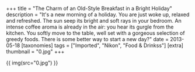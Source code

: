 +++
title = "The Charm of an Old-Style Breakfast in a Bright Holiday"
description = "It's a new morning of a holiday. You are just woke up, relaxed and refreshed.  The sun seep its bright and soft rays in your bedroom.  An intense coffee aroma is already in the air: you hear its gurgle from the kitchen. You softly move to the table, well set with a gorgeous selection of greedy foods. There is some better way to start a new day?"
date = 2013-05-18
[taxonomies]
tags = ["Imported", "Nikon", "Food & Drinkss"]
[extra]
thumbnail = "0.jpg"
+++

{{ img(src="0.jpg") }}
